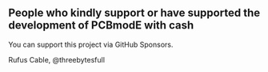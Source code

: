 People who kindly support or have supported the development of PCBmodE with cash
--

You can support this project via GitHub Sponsors.

Rufus Cable, @threebytesfull
